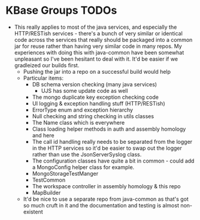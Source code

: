# KBase Groups TODOs


* This really applies to most of the java services, and especially the HTTP/RESTish services -
  there's a bunch of very similar or identical code across the services that really should
  be packaged into a common jar for reuse rather than having very similar code in many repos.
  My experiences with doing this with java-common have been somewhat unpleasant so I've been
  hesitant to deal with it. It'd be easier if we gradleized our builds first.
  * Pushing the jar into a repo on a successful build would help
  * Particular items:
    * DB schema version checking (many java services)
      * UJS has some update code as well
    * The mongo duplicate key exception checking code
    * UI logging & exception handling stuff (HTTP/RESTish)
    * ErrorType enum and exception hierarchy
    * Null checking and string checking in utils classes
    * The Name class which is everywhere
    * Class loading helper methods in auth and assembly homology and here
    * The call id handling really needs to be separated from the logger in the HTTP
      services so it'd be easier to swap out the logger rather than use the
      JsonServerSyslog class.
    * The configuration classes have quite a bit in common - could add a MongoConfig
      helper class for example.
    * MongoStorageTestManger
    * TestCommon
    * The workspace controller in assembly homology & this repo
    * MapBuilder
  * It'd be nice to use a separate repo from java-common as that's got so much cruft in it
    and the documentation and testing is almost non-existent